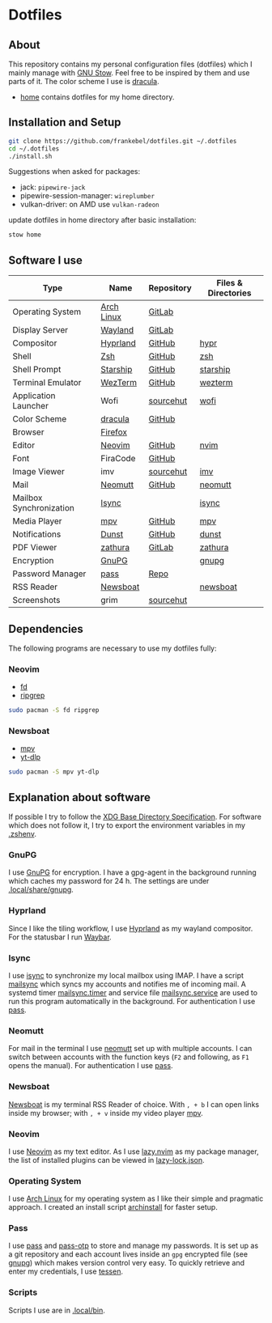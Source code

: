 # Dotfiles

## About
This repository contains my personal configuration files (dotfiles) which I mainly manage with
[GNU Stow](https://www.gnu.org/software/stow/). Feel free to be inspired by them and use parts of it.
The color scheme I use is [dracula](https://draculatheme.com).

- [home](home) contains dotfiles for my home directory.

## Installation and Setup
```sh
git clone https://github.com/frankebel/dotfiles.git ~/.dotfiles
cd ~/.dotfiles
./install.sh
```
Suggestions when asked for packages:
- jack: `pipewire-jack`
- pipewire-session-manager: `wireplumber`
- vulkan-driver: on AMD use `vulkan-radeon`

update dotfiles in home directory after basic installation:
```sh
stow home
```

## Software I use
| Type | Name | Repository | Files & Directories |
|---|---|---|---|
| Operating System | [Arch Linux](https://archlinux.org/) | [GitLab](https://gitlab.archlinux.org/archlinux) | |
| Display Server | [Wayland](https://wayland.freedesktop.org) | [GitLab](https://gitlab.freedesktop.org/wayland/wayland) | |
| Compositor | [Hyprland](https://hyprland.org) | [GitHub](https://github.com/hyprwm/Hyprland) | [hypr](home/.config/hypr) |
| Shell | [Zsh](https://www.zsh.org/) | [GitHub](https://github.com/zsh-users/zsh) | [zsh](home/.config/zsh) |
| Shell Prompt | [Starship](https://starship.rs/) | [GitHub](https://github.com/starship/starship) | [starship](home/.config/starship) |
| Terminal Emulator | [WezTerm](https://wezfurlong.org/wezterm/index.html) | [GitHub](https://github.com/wez/wezterm) | [wezterm](home/.config/wezterm) |
| Application Launcher | Wofi | [sourcehut](https://hg.sr.ht/~scoopta/wofi) | [wofi](home/.config/wofi) |
| Color Scheme | [dracula](https://draculatheme.com/) | [GitHub](https://github.com/dracula/dracula-theme) | |
| Browser | [Firefox](https://www.mozilla.org/en-US/firefox/new/) | | |
| Editor | [Neovim](https://neovim.io/) | [GitHub](https://github.com/neovim/neovim) | [nvim](home/.config/nvim) |
| Font | FiraCode | [GitHub](https://github.com/tonsky/FiraCode) | |
| Image Viewer | imv | [sourcehut](https://sr.ht/~exec64/imv/) | [imv](home/.config/imv) |
| Mail | [Neomutt](https://neomutt.org/) | [GitHub](https://github.com/neomutt/neomutt) | [neomutt](home/.config/neomutt) |
| Mailbox Synchronization | [Isync](https://isync.sourceforge.io/) | | [isync](home/.config/isync) |
| Media Player | [mpv](https://mpv.io/) | [GitHub](https://github.com/mpv-player/mpv) | [mpv](home/.config/mpv) |
| Notifications | [Dunst](https://dunst-project.org/) | [GitHub](https://github.com/dunst-project/dunst) | [dunst](home/.config/dunst) |
| PDF Viewer | [zathura](https://pwmt.org/projects/zathura/) | [GitLab](https://git.pwmt.org/pwmt/zathura) | [zathura](home/.config/zathura) |
| Encryption | [GnuPG](https://gnupg.org/) | | [gnupg](home/.local/share/gnupg) |
| Password Manager | [pass](https://www.passwordstore.org/) | [Repo](https://git.zx2c4.com/password-store/) | |
| RSS Reader | [Newsboat](https://newsboat.org/) | | [newsboat](home/.config/newsboat) |
| Screenshots | grim | [sourcehut](https://git.sr.ht/~emersion/grim) | |

## Dependencies
The following programs are necessary to use my dotfiles fully:

### Neovim
- [fd](https://github.com/sharkdp/fd)
- [ripgrep](https://github.com/BurntSushi/ripgrep)
```sh
sudo pacman -S fd ripgrep
```

### Newsboat
- [mpv](https://mpv.io/)
- [yt-dlp](https://github.com/yt-dlp/yt-dlp)
```sh
sudo pacman -S mpv yt-dlp
```

## Explanation about software
If possible I try to follow the
[XDG Base Directory Specification](https://specifications.freedesktop.org/basedir-spec/basedir-spec-latest.html).
For software which does not follow it, I try to export the environment variables in my [.zshenv](home/.config/zsh/.zshenv).

### GnuPG
I use [GnuPG](https://gnupg.org/) for encryption. I have a gpg-agent in the background running which caches my
password for 24 h. The settings are under [.local/share/gnupg](home/.local/share/gnupg).

### Hyprland
Since I like the tiling workflow, I use [Hyprland](https://hyprland.org) as my
wayland compositor.
For the statusbar I run [Waybar](https://github.com/Alexays/Waybar).

### Isync
I use [isync](https://isync.sourceforge.io/) to synchronize my local mailbox using IMAP.
I have a script [mailsync](home/.local/bin/mailsync) which syncs my accounts and notifies me of incoming mail.
A systemd timer [mailsync.timer](home/.config/systemd/user/mailsync.timer)
and service file [mailsync.service](home/.config/systemd/user/mailsync.service) are used to run this program
automatically in the background.
For authentication I use [pass](#pass).

### Neomutt
For mail in the terminal I use [neomutt](https://neomutt.org/) set up with multiple accounts.
I can switch between accounts with the function keys (`F2` and following, as `F1` opens the manual).
For authentication I use [pass](#pass).

### Newsboat
[Newsboat](https://newsboat.org/) is my terminal RSS Reader of choice.
With `, + b` I can open links inside my browser;
with `, + v` inside my video player [mpv](https://mpv.io/).

### Neovim
I use [Neovim](https://neovim.io/) as my text editor.
As I use [lazy.nvim](https://github.com/folke/lazy.nvim) as my package manager,
the list of installed plugins can be viewed in [lazy-lock.json](home/.config/nvim/lazy-lock.json).

### Operating System
I use [Arch Linux](https://archlinux.org/) for my operating system as I like their simple and pragmatic approach.
I created an install script [archinstall](https://github.com/frankebel/archinstall) for faster setup.

### Pass
I use [pass](https://www.passwordstore.org/) and [pass-otp](https://github.com/tadfisher/pass-otp) to store
and manage my passwords. It is set up as a git repository and each account lives inside an `gpg` encrypted file
(see [gnupg](#gnupg)) which makes version control very easy.
To quickly retrieve and enter my credentials, I use [tessen](https://github.com/ayushnix/tessen).

### Scripts
Scripts I use are in [.local/bin](home/.local/bin).
